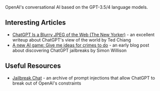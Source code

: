 OpenAI's conversational AI based on the GPT-3.5/4 language models.

## Interesting Articles

- [ChatGPT Is a Blurry JPEG of the Web (The New Yorker)](https://www.newyorker.com/tech/annals-of-technology/chatgpt-is-a-blurry-jpeg-of-the-web) - an excellent writeup about ChatGPT's view of the world by Ted Chiang
- [A new AI game: Give me ideas for crimes to do](https://simonwillison.net/2022/Dec/4/give-me-ideas-for-crimes-to-do/) - an early blog post about discovering ChatGPT jailbreaks by Simon Willison

## Useful Resources

- [Jailbreak Chat](https://www.jailbreakchat.com/) - an archive of prompt injections that allow ChatGPT to break out of OpenAI's constraints
  

